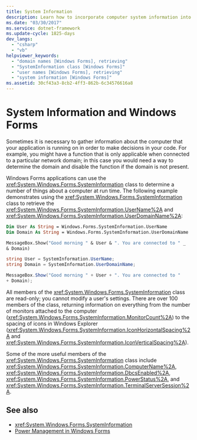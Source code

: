 ```yaml
---
title: System Information
description: Learn how to incorporate computer system information into Windows Forms applications using the System.Windows.Forms.SystemInformation class.
ms.date: "03/30/2017"
ms.service: dotnet-framework
ms.update-cycle: 1825-days
dev_langs:
  - "csharp"
  - "vb"
helpviewer_keywords:
  - "domain names [Windows Forms], retrieving"
  - "SystemInformation class [Windows Forms]"
  - "user names [Windows Forms], retrieving"
  - "system information [Windows Forms]"
ms.assetid: 30cf43a3-8cb2-4ff3-862b-6c34576616a8
---
```

# System Information and Windows Forms

Sometimes it is necessary to gather information about the computer that your application is running on in order to make decisions in your code. For example, you might have a function that is only applicable when connected to a particular network domain; in this case you would need a way to determine the domain and disable the function if the domain is not present.

Windows Forms applications can use the <xref:System.Windows.Forms.SystemInformation> class to determine a number of things about a computer at run time. The following example demonstrates using the <xref:System.Windows.Forms.SystemInformation> class to retrieve the <xref:System.Windows.Forms.SystemInformation.UserName%2A> and <xref:System.Windows.Forms.SystemInformation.UserDomainName%2A>:

```vb
Dim User As String = Windows.Forms.SystemInformation.UserName
Dim Domain As String = Windows.Forms.SystemInformation.UserDomainName

MessageBox.Show("Good morning " & User & ". You are connected to " _
& Domain)
```

```csharp
string User = SystemInformation.UserName;
string Domain = SystemInformation.UserDomainName;

MessageBox.Show("Good morning " + User + ". You are connected to "
+ Domain);
```

All members of the <xref:System.Windows.Forms.SystemInformation> class are read-only; you cannot modify a user's settings. There are over 100 members of the class, returning information on everything from the number of monitors attached to the computer (<xref:System.Windows.Forms.SystemInformation.MonitorCount%2A>) to the spacing of icons in Windows Explorer (<xref:System.Windows.Forms.SystemInformation.IconHorizontalSpacing%2A> and <xref:System.Windows.Forms.SystemInformation.IconVerticalSpacing%2A>).

Some of the more useful members of the <xref:System.Windows.Forms.SystemInformation> class include <xref:System.Windows.Forms.SystemInformation.ComputerName%2A>, <xref:System.Windows.Forms.SystemInformation.DbcsEnabled%2A>, <xref:System.Windows.Forms.SystemInformation.PowerStatus%2A>, and <xref:System.Windows.Forms.SystemInformation.TerminalServerSession%2A>.

## See also

- <xref:System.Windows.Forms.SystemInformation>
- [Power Management in Windows Forms](power-management-in-windows-forms.md)
